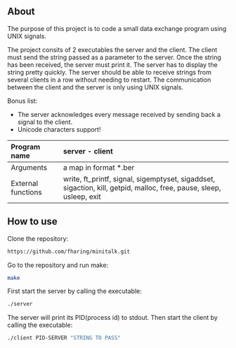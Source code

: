 ## About

The purpose of this project is to code a small data exchange program using UNIX signals.

The project consits of 2 executables the server and the client.
The client must send the string passed as a parameter to the server.
Once the string has been received, the server must print it.
The server has to display the string pretty quickly.
The server should be able to receive strings from several clients in a row without
needing to restart.
The communication between the client and the server is only using UNIX signals.

Bonus list:
- The server acknowledges every message received by sending back a signal to the
client.
- Unicode characters support!

| Program name | server - client |
| :--- | :--- |
| Arguments | a map in format *.ber |
| External functions | write, ft_printf, signal, sigemptyset, sigaddset, sigaction, kill, getpid, malloc, free, pause, sleep, usleep, exit |

## How to use

Clone the repository:
```bash
https://github.com/fharing/minitalk.git
```
Go to the repository and run make:
```bash
make
```
First start the server by calling the executable:
```bash
./server
```

The server will print its PID(process id) to stdout.
Then start the client by calling the executable:
```bash
./client PID-SERVER "STRING TO PASS"
```
